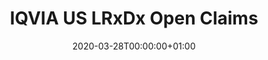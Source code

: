 ---
title: "IQVIA US LRxDx Open Claims"
subtitle: ""
summary: "Pre-adjudicated claims at the anonymized patient level collected from office-based physicians and specialists via office management software and clearinghouse switch sources for the purpose of reimbursement. "
owners:
  - organisation: "IQVIA"
    lead: "Kristin Kostka"
    alternate: ""
country: "USA"
source_type: "Insurance claims"
omop: "CDM v5.3"
dbms: "AWS Redshift"
patient_count: "654m"
has_covid: "N"
first_time: "No"
data_history: "2010 – "
references: [""]

authors: 
    - "Kristin Kostka"
    - ""
tags: []
categories: ["dataset"]
date: 2020-03-28T00:00:00+01:00
lastmod: 2020-03-28T00:00:00+01:00
featured: false
draft: false

links:
    - icon: globe
      icon_pack: fas
      name: More information
      url: ""
image:
      placement: 1
      caption: ""
      focal_point: ""
      preview_only: false
      alt_text: ""
projects: []
---